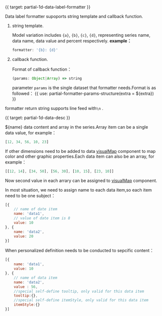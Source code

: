 {{ target: partial-1d-data-label-formatter }}

Data label formatter supoports string template and callback function.

1. string template.

    Model variation includes `{a}`, `{b}`, `{c}`, `{d}`, representing series name, data name, data value and percent respectively.
    **example：**
    ```js
    formatter: '{b}: {d}'
    ```

2. callback function.

    Format of callback function：
    ```js
    (params: Object|Array) => string
    ```
    parameter `params` is the single dataset that formatter needs.Format is as followed：
    {{ use: partial-formatter-params-structure(extra = ${extra}) }}

formatter return string supports line feed with`\n` .



{{ target: partial-1d-data-desc }}

${name} data content and array in the series.Array item can be a single data value, for example：
```js
[12, 34, 56, 10, 23]
```

If other dimensions need to be added to data  [visualMap](~visualMap) component to map color and other graphic properties.Each data item can also be an array, for example：
```js
[[12, 14], [34, 50], [56, 30], [10, 15], [23, 10]]
```

Now second value in each arrary can be assigned to [visualMap](~visualMap) component.


In most situation, we need to assign name to each data item,so each item need to be one subject：
```js
[{
    // name of date item
    name: 'data1',
    // value of date item is 8
    value: 10
}, {
    name: 'data2',
    value: 20
}]
```

When personalized definition needs to be conducted to  sepcific content：

```js
[{
    name: 'data1',
    value: 10
}, {
    // name of data item
    name: 'data2',
    value : 56,
    //special self-define tooltip, only valid for this data item
    tooltip:{},
    //special self-define itemStyle, only valid for this data item
    itemStyle:{}
}]
```